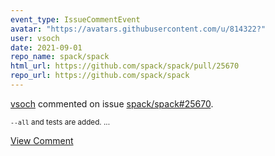 ```yaml
---
event_type: IssueCommentEvent
avatar: "https://avatars.githubusercontent.com/u/814322?"
user: vsoch
date: 2021-09-01
repo_name: spack/spack
html_url: https://github.com/spack/spack/pull/25670
repo_url: https://github.com/spack/spack
---
```


<a href='https://github.com/vsoch' target='_blank'>vsoch</a> commented on issue <a href='https://github.com/spack/spack/pull/25670' target='_blank'>spack/spack#25670</a>.

<small>`--all` and tests are added. ...</small>

<a href='https://github.com/spack/spack/pull/25670' target='_blank'>View Comment</a>